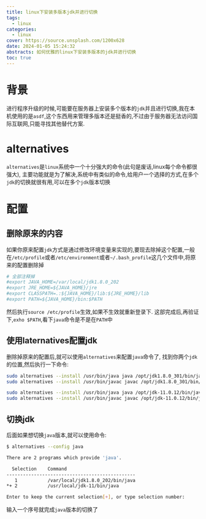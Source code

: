 ```yaml
---
title: linux下安装多版本jdk并进行切换
tags:
  - linux
categories:
  - linux
cover: https://source.unsplash.com/1200x628
date: 2024-01-05 15:24:32
abstracts: 如何优雅的linux下安装多版本的jdk并进行切换
toc: true
---
```



# 背景

进行程序升级的时候,可能要在服务器上安装多个版本的`jdk`并且进行切换,我在本机使用的是`asdf`,这个东西用来管理多版本还是挺香的,不过由于服务器无法访问国际互联网,只能寻找其他替代方案.



# alternatives 

`alternatives`是`linux`系统中一个十分强大的命令(此句是废话,linux每个命令都很强大),
主要功能就是为了解决,系统中有类似的命令,给用户一个选择的方式,在多个`jdk`的切换就很有用,可以在多个`jdk`版本切换


<!--more-->

# 配置

## 删除原来的内容

如果你原来配置`jdk`方式是通过修改环境变量来实现的,要现去除掉这个配置,一般在`/etc/profile`或者`/etc/environment`或者`~/.bash_profile`这几个文件中,将原来的配置删除掉

```bash
# 全部注释掉
#export JAVA_HOME=/var/local/jdk1.8.0_202
#export JRE_HOME=${JAVA_HOME}/jre
#export CLASSPATH=.:${JAVA_HOME}/lib:${JRE_HOME}/lib
#export PATH=${JAVA_HOME}/bin:$PATH
```
然后执行`source /etc/profile`生效,如果不生效就重新登录下.
这部完成后,再验证下,`exho $PATH`,看下`java`命令是不是在`PATH`中

## 使用laternatives配置jdk

删除掉原来的配置后,就可以使用`alternatives`来配置`java`命令了,
找到你两个`jdk`的位置,然后执行一下命令:

```bash
sudo alternatives --install /usr/bin/java java /opt/jdk1.8.0_301/bin/java 1
sudo alternatives --install /usr/bin/javac javac /opt/jdk1.8.0_301/bin/javac 1

sudo alternatives --install /usr/bin/java java /opt/jdk-11.0.12/bin/java 2
sudo alternatives --install /usr/bin/javac javac /opt/jdk-11.0.12/bin/javac 2
```


## 切换jdk

后面如果想切换`java`版本,就可以使用命令:

```bash
$ alternatives --config java

There are 2 programs which provide 'java'.

  Selection    Command
-----------------------------------------------
   1           /var/local/jdk1.8.0_202/bin/java
*+ 2           /usr/local/jdk-11/bin/java

Enter to keep the current selection[+], or type selection number:
```
输入一个序号就完成`java`版本的切换了


